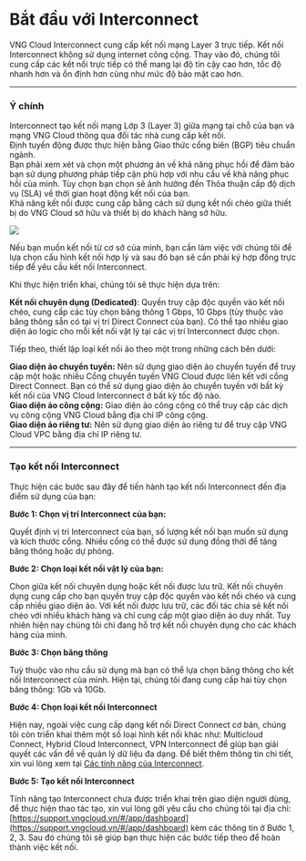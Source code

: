 # Bắt đầu với Interconnect

VNG Cloud Interconnect cung cấp kết nối mạng Layer 3 trực tiếp. Kết nối Interconnect không sử dụng internet công cộng. Thay vào đó, chúng tôi cung cấp các kết nối trực tiếp có thể mang lại độ tin cậy cao hơn, tốc độ nhanh hơn và ổn định hơn cũng như mức độ bảo mật cao hơn.

***

### **Ý chính** <a href="#batdauvoiinterconnect-ychinh" id="batdauvoiinterconnect-ychinh"></a>

Interconnect tạo kết nối mạng Lớp 3 (Layer 3) giữa mạng tại chỗ của bạn và mạng VNG Cloud thông qua đối tác nhà cung cấp kết nối.\
Định tuyến động được thực hiện bằng Giao thức cổng biên (BGP) tiêu chuẩn ngành.\
Bạn phải xem xét và chọn một phương án về khả năng phục hồi để đảm bảo bạn sử dụng phương pháp tiếp cận phù hợp với nhu cầu về khả năng phục hồi của mình. Tùy chọn bạn chọn sẽ ảnh hưởng đến Thỏa thuận cấp độ dịch vụ (SLA) về thời gian hoạt động kết nối của bạn.\
Khả năng kết nối được cung cấp bằng cách sử dụng kết nối chéo giữa thiết bị do VNG Cloud sở hữu và thiết bị do khách hàng sở hữu.

![](https://docs.vngcloud.vn/download/attachments/64553619/image2023-9-8\_14-30-47.png?version=1\&modificationDate=1694158248000\&api=v2)

Nếu bạn muốn kết nối từ cơ sở của mình, bạn cần làm việc với chúng tôi để lựa chọn cấu hình kết nối hợp lý và sau đó bạn sẽ cần phải ký hợp đồng trực tiếp để yêu cầu kết nối Interconnect.&#x20;

Khi thực hiện triển khai, chúng tôi sẽ thực hiện dựa trên:

**Kết nối chuyên dụng (Dedicated)**: Quyền truy cập độc quyền vào kết nối chéo, cung cấp các tùy chọn băng thông 1 Gbps, 10 Gbps (tùy thuộc vào băng thông sẵn có tại vị trí Direct Connect của bạn). Có thể tạo nhiều giao diện ảo logic cho mỗi kết nối vật lý tại các vị trí Interconnect được chọn.

Tiếp theo, thiết lập loại kết nối ảo theo một trong những cách bên dưới:

**Giao diện ảo chuyển tuyến:** Nên sử dụng giao diện ảo chuyển tuyến để truy cập một hoặc nhiều Cổng chuyển tuyến VNG Cloud được liên kết với cổng Direct Connect. Bạn có thể sử dụng giao diện ảo chuyển tuyến với bất kỳ kết nối của VNG Cloud Interconnect ở bất kỳ tốc độ nào.\
**Giao diện ảo công cộng:** Giao diện ảo công cộng có thể truy cập các dịch vụ công cộng VNG Cloud bằng địa chỉ IP công cộng.\
**Giao diện ảo riêng tư:** Nên sử dụng giao diện ảo riêng tư để truy cập VNG Cloud VPC bằng địa chỉ IP riêng tư.

***

### **Tạo kết nối Interconnect** <a href="#batdauvoiinterconnect-taoketnoiinterconnect" id="batdauvoiinterconnect-taoketnoiinterconnect"></a>

Thực hiện các bước sau đây để tiến hành tạo kết nối Interconnect đến địa điểm sử dụng của bạn:

**Bước 1: Chọn vị trí Interconnect của bạn:**

Quyết định vị trí Interconnect của bạn, số lượng kết nối bạn muốn sử dụng và kích thước cổng. Nhiều cổng có thể được sử dụng đồng thời để tăng băng thông hoặc dự phòng.

**Bước 2: Chọn loại kết nối vật lý của bạn:**

Chọn giữa kết nối chuyên dụng hoặc kết nối được lưu trữ. Kết nối chuyên dụng cung cấp cho bạn quyền truy cập độc quyền vào kết nối chéo và cung cấp nhiều giao diện ảo. Với kết nối được lưu trữ, các đối tác chia sẻ kết nối chéo với nhiều khách hàng và chỉ cung cấp một giao diện ảo duy nhất. Tuy nhiên hiện nay chúng tôi chỉ đang hỗ trợ kết nối chuyên dụng cho các khách hàng của mình.

**Bước 3: Chọn băng thông**

Tuỳ thuộc vào nhu cầu sử dụng mà bạn có thể lựa chọn băng thông cho kết nối Interconnect của mình. Hiện tại, chúng tôi đang cung cấp hai tùy chọn băng thông: 1Gb và 10Gb.

**Bước 4: Chọn loại kết nối Interconnect**

Hiện nay, ngoài việc cung cấp dạng kết nối Direct Connect cơ bản, chúng tôi còn triển khai thêm một số loại hình kết nối khác như: Multicloud Connect, Hybrid Cloud Interconnect, VPN Interconnect để giúp bạn giải quyết các vấn đề về quản lý dữ liệu đa dạng. Để biết thêm thông tin chi tiết, xin vui lòng xem tại [Các tính năng của Interconnect](https://docs.vngcloud.vn/pages/viewpage.action?pageId=64553556).

**Bước 5: Tạo kết nối Interconnect**

Tính năng tạo Interconnect chưa được triển khai trên giao diện người dùng, để thực hiện thao tác tạo, xin vui lòng gởi yêu cầu cho chúng tôi tại địa chỉ: [https://support.vngcloud.vn/#/app/dashboard](https://support.vngcloud.vn/#/app/dashboard) kèm các thông tin ở Bước 1, 2, 3. Sau đó chúng tôi sẽ giúp bạn thực hiện các bước tiếp theo để hoàn thành việc kết nối.
